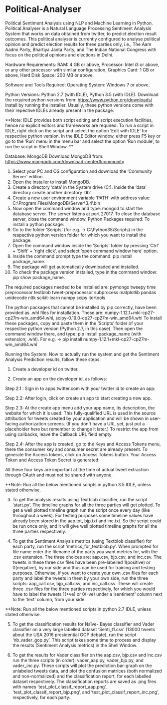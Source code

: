 # Political-Analyser
Political Sentiment Analysis using NLP and Machine Learning in Python.
Political Analyser is a Natural Language Processing Sentiment Analysis System that works on data obtained from twitter, to predict election result outcomes.
This political analyser is currently configured to analyse political opinion and predict election results for three parties only, i.e., The Aam Aadmi Party, Bhartiya Janta Party, and The Indian National Congress with focus on the political opinions and elections in Delhi.

Hardware Requirements: 
RAM: 4 GB or above, Processor: Intel i3 or above, or any other processor with similar configuration, Graphics Card: 1 GB or above, Hard Disk Space: 200 MB or above.

Software and Tools Required:
Operating System: Windows 7 or above.

Python Versions: Python 2.7 (with IDLE), Python 3.5 (with IDLE).
Download the required python versions from: https://www.python.org/downloads/
Install by running the installer.
Usually, these python versions come with their repective IDLEs already present in the package.

**Note:
IDLE provides both script editing and script execution facilities, hence no explicit editors and frameworks are required.
To run a script in IDLE, right click on the script and select the option ‘Edit with IDLE’ for respective python version.
In the IDLE Editor window, either press F5 key or go to the ‘Run’ menu in the menu bar and select the option ‘Run module’, to run the script in Shell Window.
**

Database: MongoDB
Download MongoDB from: https://www.mongodb.com/download-center#community
1.	Select your PC and OS configuration and download the ‘Community Server’ edition.
2.	Open the installer to install MongoDB.
3.	Create a directory ‘data’ in the System drive (C:). Inside the ‘data’ directory create another directory ‘db’.
4.	Create a new user environment variable ‘PATH’ with address value: C:\Program Files\MongoDB\Server\3.4\bin
5.	Now open the command window and type: mongod 
to start the database server.
The server listens at port 27017. To close the database server, close the command window.
Python Packages required:
To install a python package:
1.	Go to the folder ‘Scripts’ (for e.g. -> C:\Python35\Scripts) in the respective python version folder for which you want to install the package.
2.	Open the command window inside the ‘Scripts’ folder by pressing ‘Ctrl’ + ‘Shift’ + ‘right click’, and select ‘open command window here’ option.
3.	Inside the command prompt type the command: pip install package_name.
4.	The package will get automatically downloaded and installed.
5.	To check the package version installed, type in the command window: pip show package_name.

The required packages needed to be installed are:
pymongo
tweepy
time
preprocessor
textblob
tweet-preprocessor
subprocess
matplotlib
pandas
unidecode
nltk
scikit-learn
numpy
scipy
itertools

The python packages that cannot be installed by pip correctly, have been provided as .whl files for installation. These are: numpy-1.12.1+mkl-cp27-cp27m-win_amd64.whl, scipy-0.19.0-cp27-cp27m-win_amd64.whl
To install these packages, copy and paste them in the ‘Scripts’ folder of your respective python version (Python 2.7, in this case). Then open the command window there, and type: pip install package_name (with extension; .whl).
For e.g. -> pip install numpy-1.12.1+mkl-cp27-cp27m-win_amd64.whl



Running the System:
Now to actually run the system and get the Sentiment Analysis Prediction results, follow these steps:

1. Create a developer id on twitter.

2. Create an app on the developer id, as follows:

Step 2.1 : Sign in to apps.twitter.com with your twitter id to create an app:

Step 2.2: After login, click on create an app to start creating a new app.
 
Step 2.3: At the create app menu add your app name, its description, the website for which it is used. This fully-qualified URL is used in the source attribution for tweets created by your application and will be shown in user-facing authorization screens.
(If you don't have a URL yet, just put a placeholder here but remember to change it later.)
To restrict the app from using callbacks, leave the Callback URL field empty.
 
Step 2.4: After the app is created, go to the Keys and Access Tokens menu, there the consumer key and consumer secret are already present. To generate the Access tokens, click on Access Tokens button. Your Access Token and Access Token Secret is generated:

All these four keys are important at the time of actual tweet extraction through OAuth and must not be shared with anyone.



**Note: Run all the below mentioned scripts in python 3.5 IDLE, unless stated otherwise.

3. To get the analysis results using Textblob classifier, run the script ‘start.py’.
The timeline graphs for all the three parties will get plotted.
To get a well plotted timeline graph run the script once every day (like throughout a week).
For testing purposes some timeline values have already been stored in the aap.txt, bjp.txt and inc.txt.
So the script could be run once only, and it will give well plotted timeline graphs for all the three parties respectively.

4. To get the Sentiment Analysis metrics (using Textblob classifier) for each party, run the script ‘metrics_for_textblob.py’.
When prompted for file name enter the filename of the party you want metrics for, with the .csv extension. The three choices are: aap.csv, bjp.csv, and inc.csv.
The tweets in these three csv files have been pre-labelled 1(positive) or 0(negative), by our side and thus can be used for training and testing purposes.
Otherwise, if you want to create your own .csv files for each party and label the tweets in them by your own side, run the three scripts: aap_call.csv, bjp_call.csv, and inc_call.csv. These will create three .csv files for the three parties respectively, for which you would have to label the tweets 1(+ve) or 0(-ve) under a ‘sentiment’ column next to the ‘text’ column, from your side.


**Note: Run all the below mentioned scripts in python 2.7 IDLE, unless stated otherwise.

5. To get the classification results for Naïve- Bayes classifier and Vader classifier on a very large labelled dataset ‘Senti_t1.csv’ (13000 tweets about the USA 2016 presidential GOP debate), run the script ‘nb_vader_gop.py’.
This script takes some time to process and display the results (Sentiment Analysis metrics) in the Shell Window.

6. To get the results for Vader classifier on the aap.csv, bjp.csv and inc.csv run the three scripts (in order): vader_aap.py, vader_bjp.py, and vader_inc.py.
These scripts will plot the prediction bar-graph on the unlabeled tweets data, and plot the confusion matrices (both normalized and non-normalized) and the classification report, for each labelled dataset respectively.
The classification reports are saved as .png files with names ‘test_plot_classif_report_aap.png’, ‘test_plot_classif_report_bjp.png’, and ‘test_plot_classif_report_inc.png’, respectively, for each party.

